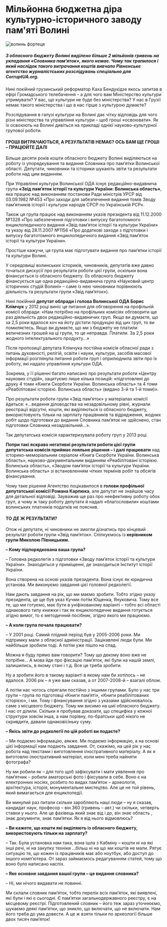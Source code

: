Мільйонна бюджетна діра культурно-історичного заводу пам'яті Волині
====

![волинь фортеця](http://corruptua.org/wp-content/uploads/2015/07/e433441ab7a12e3e61405ecbb03c344ba892fe75.jpg)

##### З обласного бюджету Волині виділено більше 2 мільйонів гривень на укладання «Словника пам’яток», якого немає. Чому так трапилося і який наслідок такого витрачання коштів вивчало Рівненське агентство журналістських розслідувань спеціально для CorruptUA.org.

Нині покійний грузинський реформатор Каха Бендукідзе якось запитав в ефірі Громадського телебачення – а для чого вам Міністерство культури утримувати? У вас, що культури не буде без міністерства? У нас в Грузії немає такого міністерства і що в нас гірше з культурою думаєте?

Розслідування в галузі культури на Волині дає чітку відповідь для чого різні міністерства та управління культури – щоб гроші «освоювати». Як їх освоюють на Волині дивіться на прикладі однієї науково-культурної групової роботи.

#### ГРОШІ ВИТРАЧАЮТЬСЯ, А РЕЗУЛЬТАТІВ НЕМАЄ? ОСЬ ВАМ ЩЕ ГРОШІ – ПРАЦЮЙТЕ ДАЛІ

Більше десяти років кошти обласного бюджету Волині виділяються на роботу із упорядкування та видання Словника про пам’ятки Волинської області. Депутати, чиновники та історики шукають звіти та результати роботи над цим виданням.

При Управлінні культури Волинської ОДА існує редакційно-видавнича група **«Звід пам’яток історії та культури України: Волинська область»**, яка працює над виконанням постанови Ради міністрів УРСР від 03.09.1982 №453 «Про заходи для забезпечення видання томів Зводу пам’ятників історії і культури народів СРСР по Українській РСР».

Також ця група працює над виконанням указів президента від 11.12.2000 №1328 «Про забезпечення підготовки і випуску багатотомного енциклопедичного видання «Звід пам’яток історії та культури України» та указу від 28.11.2007 №1156 «Про додаткові заходи з підготовки і випуску багатотомного енциклопедичного видання «Звід пам’яток історії та культури України».

Простіше кажучи, ця група має підготувати видання про пам’ятки історії та культури Волині.

У середовищі волинських істориків, чиновників, депутатів вже давно точаться дискусії про результати роботи цієї групи, оскільки вона фінансується із обласного бюджету. (Із обласного бюджету фінансується ще одна редакційно-видавнича група «Науковий центр історичних студій Волині» – саме із нею чиновники порівнюють діяльність та результати групи «Звід пам’яток»).

Нині покійний **депутат облради і голова Волинської ОДА Борис Клімчук** у 2012 році виніс це питання для обговорення на профільній комісії облради: «Нам потрібно на профільних комісіях обговорити ще раз діяльність двох редакційно-видавничих груп. Якщо ви думаєте, що за 2,5 роки вдалося хоч на йоту дістати продукцію від цих груп, то ви помиляєтесь. Якщо ви думаєте, що ми з бюджету не платили величезних грошей на ці групи, то це неправда. Платили. За 2,5 роки жодного інтелектуального продукту…»

Після пропозиції депутата Клімчука постійна комісія обласної ради з питань духовності, релігій, освіти і науки, культури, засобів масової інформації розглянула питання роботи груп і оприлюднила звіти про їх роботу, які надало управління культури ОДА.

Зокрема, у її рішенні багато написано про результати роботи «Центру наукових студій», зацитуємо лише кілька позицій: «підготовлені до друку 4 томи «Книги Скорботи України. Волинська область» та 4 томи «Реабілітовані історією. Волинська область» (видано 3-й та 1-й томи)».

Про результати роботи групи «Звід пам’яток» у матеріалах комісії йдеться: «…ведення діловодства на незадовільному рівні, журнали реєстрації відсутні, кошти, які виділяються із обласного бюджету, використовують тільки на зарплату працівників та відрядження, жодних робіт щодо підготовки до видання Словника пам’яток не здійснено, стан підготовки Словника незадовільний…».

Так депутатська комісія характеризувала роботу груп у 2013 році.

**Попри такі яскраво негативні результати роботи цієї групи депутатська комісія приймає лояльне рішення – і далі працювати** над історико-меморіальним серіалом «Книга Скорботи України. Волинська область», науково-документальним виданням «Реабілітовані історією. Волинська область», «Зводом пам’яток історії та культури України. Волинська область» зі встановленням чітких термінів робіт та обсягів фінансування.

Чому таке рішення Агентство поцікавилося в **голови профільної депутатської комісії Романа Карпюка**, але депутат не знайшов часу для детальної відповіді. Зауважив ще раз про неефективну роботу обох груп, а чому ж таку роботу депутати й надалі «благословили» коштами волинських платників податків не пояснив.

#### ТО ДЕ Ж РЕЗУЛЬТАТИ?

Отож ні депутати, ні чиновники не змогли дізнатись про кінцевий результат роботи групи «Звід пам’яток». Спілкуємось із **керівником групи Миколою Півницьким.**

**– Кому підпорядкована ваша група?**

– Головна редколегія з підготовки «Зводу пам’яток історії та культури України». Знаходиться у приміщенні, де знаходиться Інститут історії України.

Вона створена на основі указів президента. Вона існує як юридична установа. Ми виконуємо завдання цієї головної редколегії.

Нам дають завдання на рік, що ми маємо зробити. Тобто згідно указу президента, це ще був указ Кучми потім Ющенка, Януковича. Тому все те, що ми готуємо, має бути в уніфікованому варіанті – тобто всі області однакового типу книжки і так як енциклопедичне видання готується згідно вимог, то є методичний посібник, згідно якого ми працюємо.

**– А коли група почала працювати?**

– У 2001 році. Самий плідний період був у 2005-2006 роки. Ми підтримку мали з обласної адміністрації. Зацікавлені люди були. Ми найбільше зробили тоді. А потім уже пішло на спад.

Можна я буду прямо вам говорити? Тому що декому воно вже не потрібне… А мова йде про фіксацію пам’яток, які були на нашій землі, залишились, в якому стані і т.д. Все це треба зробити.

Ну а зробити його в такому варіанті в якому нам би хотілось – не вдалося. 2006 рік – я уже вам сказав, а от 2007-2008-й – взагалі облом.

А потім нас чогось спрягали постійно з іншими групами. Було у нас три групи – група по підготовці «Книги пам’яті», «Книги реабілітованих історією», і ми. Тому і фінансування згідно з указами здійснювалось саме з місцевого бюджету. Тому ми висимо на шиї обласного бюджету. І нас от ділили. Скільки я пробував доказати, що специфіка у кожної структури зовсім інша, а нам порівну, по-братськи щоб нікого не скривдити, давали однаковісіньку суму.

**– Якісь звіти до редколегії по цій роботі ви подаєте?**

– Ми подаємо інформацію, аякже. Ми подаємо інформацію, а на основі цієї інформації нам подають завдання. От, скажімо, на цей рік у нас робота над текстами і виготовлення ілюстративного матеріалу. А як я виготовлю ілюстративний матеріал, коли мені треба найняти фотографа?

Ну ми робили як – для того щоб зафіксувати і мати уявлення про пам’ятник – робили аматорські фото і фіксували в себе. Воно є на електронних носіях, розбито по видах пам’яток – археологія, архітектура, історія, монументальне мистецтво. Але це не той рівень, який вимагається для енциклопедії.

Ви минулий раз питали скільки заробляють наші люди – ну я сказав, кандидат наук, професор – він 360 (гривень – авт.) чи скільки, четверть ставки у нього. Але це фахівець який знає від і до, він знає область , знає документи, знає пам’ятки. Як я від нього відмовлюсь?

**– Ви кажете, що кошти які виділяють із обласного бюджету, використовують тільки на зарплату?**

– Так. Була установка нам така, вона ішла з Кабміну – кошти ні на які інші речі, ні на закупку техніки …більш ні на що ми коштів не мали. Рятує ситуацію те, що кожен із працівників має або ноутбук, або доступ до іншого комп’ютера. От зараз займаємось редагуванням статей, тому що воно було написано наспіх.

**– Яке основне завдання вашої групи – це видання словника?**

– Ні, ми нічого видавати не повинні.

Ми склали словник пам’яток, тобто перелік всіх пам’яток, які виявлені, які були і які є сьогодні. Є пам’ятки загальнодержавного реєстру, є на місцевому реєстрі. Підготовлений словник – його теж зараз уточнюємо, шукаємо деякі пам’ятки, що зникло, що включати, що не включати. Нам його треба до ума довести. А це ж взяти тільки по археології більше двох тисяч пам’яток!

